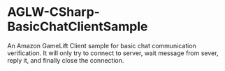 # AGLW-CSharp-BasicChatClientSample
An Amazon GameLift Client sample for basic chat communication verification. It will only try to connect to server, wait message from sever, reply it, and finally close the connection.
